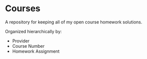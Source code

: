 # Courses
A repository for keeping all of my open course homework solutions.

Organized hierarchically by:
  * Provider
  * Course Number
  * Homework Assignment
